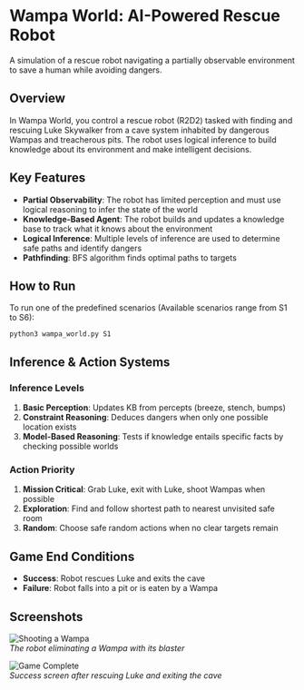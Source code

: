 # Wampa World: AI-Powered Rescue Robot

A simulation of a rescue robot navigating a partially observable environment to save a human while avoiding dangers.

## Overview

In Wampa World, you control a rescue robot (R2D2) tasked with finding and rescuing Luke Skywalker from a cave system inhabited by dangerous Wampas and treacherous pits. The robot uses logical inference to build knowledge about its environment and make intelligent decisions.

## Key Features

- **Partial Observability**: The robot has limited perception and must use logical reasoning to infer the state of the world
- **Knowledge-Based Agent**: The robot builds and updates a knowledge base to track what it knows about the environment
- **Logical Inference**: Multiple levels of inference are used to determine safe paths and identify dangers
- **Pathfinding**: BFS algorithm finds optimal paths to targets

## How to Run

To run one of the predefined scenarios (Available scenarios range from S1 to S6):

```
python3 wampa_world.py S1
```


## Inference & Action Systems
### Inference Levels
1. **Basic Perception**: Updates KB from percepts (breeze, stench, bumps)
2. **Constraint Reasoning**: Deduces dangers when only one possible location exists
3. **Model-Based Reasoning**: Tests if knowledge entails specific facts by checking possible worlds

### Action Priority
1. **Mission Critical**: Grab Luke, exit with Luke, shoot Wampas when possible
2. **Exploration**: Find and follow shortest path to nearest unvisited safe room
3. **Random**: Choose safe random actions when no clear targets remain

## Game End Conditions

- **Success**: Robot rescues Luke and exits the cave
- **Failure**: Robot falls into a pit or is eaten by a Wampa

## Screenshots

![Shooting a Wampa](img_1.png)  
*The robot eliminating a Wampa with its blaster*

![Game Complete](img.png)  
*Success screen after rescuing Luke and exiting the cave*
